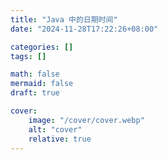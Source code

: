 ```yaml
---
title: "Java 中的日期时间"
date: "2024-11-28T17:22:26+08:00"

categories: []
tags: []

math: false
mermaid: false
draft: true

cover:
    image: "/cover/cover.webp"
    alt: "cover"
    relative: true
---
```


